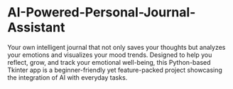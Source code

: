 # AI-Powered-Personal-Journal-Assistant
Your own intelligent journal that not only saves your thoughts but analyzes your emotions and visualizes your mood trends. Designed to help you reflect, grow, and track your emotional well-being, this Python-based Tkinter app is a beginner-friendly yet feature-packed project showcasing the integration of AI with everyday tasks.
